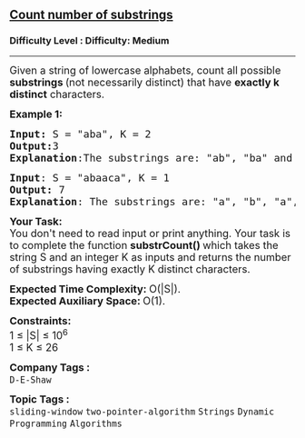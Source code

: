 <h2><a href="https://www.geeksforgeeks.org/problems/count-number-of-substrings4528/1?page=1&difficulty=Medium&status=unsolved&sortBy=submissions">Count number of substrings</a></h2><h3>Difficulty Level : Difficulty: Medium</h3><hr><div class="problems_problem_content__Xm_eO"><p><span style="font-size: 18px;">Given a string of lowercase alphabets, count all possible <strong>substrings </strong>(not necessarily distinct) that have <strong>exactly k distinct</strong> characters.&nbsp;</span></p>
<p><span style="font-size: 18px;"><strong>Example 1:</strong></span></p>
<pre><span style="font-size: 18px;"><strong>Input: </strong>S = "aba", K = 2
<strong>Output:</strong>3
<strong>Explanation</strong>:The substrings are: "ab", "ba" and "aba".</span>
</pre>
<pre><span style="font-size: 18px;"><strong>Input</strong>: S = "abaaca", K = 1
<strong>Output: </strong>7
<strong>Explanation</strong>: The substrings are: "a", "b", "a", "aa", "a", "c", "a". </span>
</pre>
<p><span style="font-size: 18px;"><strong>Your Task:</strong><br>You don't need to read input or print anything. Your task is to complete the function&nbsp;<strong>substrCount()&nbsp;</strong>which takes the string S and an integer K as inputs and returns the number of substrings having exactly K distinct characters.</span></p>
<p><span style="font-size: 18px;"><strong>Expected Time Complexity: </strong>O(|S|).<br><strong>Expected Auxiliary Space:&nbsp;</strong>O(1).</span></p>
<p><span style="font-size: 18px;"><strong>Constraints:</strong><br>1 ≤ |S| ≤ 10<sup>6</sup><br>1 ≤ K ≤ 26</span></p></div><p><span style=font-size:18px><strong>Company Tags : </strong><br><code>D-E-Shaw</code>&nbsp;<br><p><span style=font-size:18px><strong>Topic Tags : </strong><br><code>sliding-window</code>&nbsp;<code>two-pointer-algorithm</code>&nbsp;<code>Strings</code>&nbsp;<code>Dynamic Programming</code>&nbsp;<code>Algorithms</code>&nbsp;